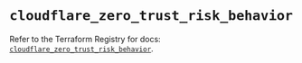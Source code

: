 # `cloudflare_zero_trust_risk_behavior`

Refer to the Terraform Registry for docs: [`cloudflare_zero_trust_risk_behavior`](https://registry.terraform.io/providers/cloudflare/cloudflare/4.43.0/docs/resources/zero_trust_risk_behavior).
